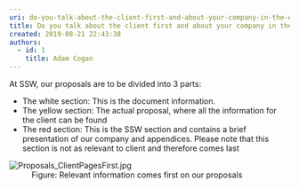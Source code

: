 ```yaml
---
uri: do-you-talk-about-the-client-first-and-about-your-company-in-the-end
title: Do you talk about the client first and about your company in the end?
created: 2019-08-21 22:43:38
authors:
  - id: 1
    title: Adam Cogan
---
```





<span class='intro'> At SSW, our proposals are to be divided into 3 parts&#58;<br><ul><li>The white section&#58; This is the document information.</li><li>The yellow section&#58; The actual proposal, where all the information for the client can be found</li><li>The red section&#58; This is the SSW section and contains a brief presentation of our company and appendices. Please note that this section is not as relevant to client and therefore comes last<br></li></ul> </span>

<dl class="image"><dt>​<img src="/PublishingImages/Proposals_ClientPagesFirst.jpg" alt="Proposals_ClientPagesFirst.jpg" /></dt><dd>​​Figure&#58; Relevant information comes first on our proposals​​<br></dd></dl>


